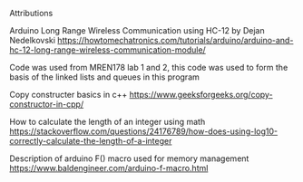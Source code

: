 


Attributions

Arduino Long Range Wireless Communication using HC-12 by Dejan Nedelkovski
https://howtomechatronics.com/tutorials/arduino/arduino-and-hc-12-long-range-wireless-communication-module/

Code was used from MREN178 lab 1 and 2,
this code was used to form the basis of the
linked lists and queues in this program

Copy constructer basics in c++
https://www.geeksforgeeks.org/copy-constructor-in-cpp/

How to calculate the length of an integer using math
https://stackoverflow.com/questions/24176789/how-does-using-log10-correctly-calculate-the-length-of-a-integer

Description of arduino F() macro used for memory management
https://www.baldengineer.com/arduino-f-macro.html